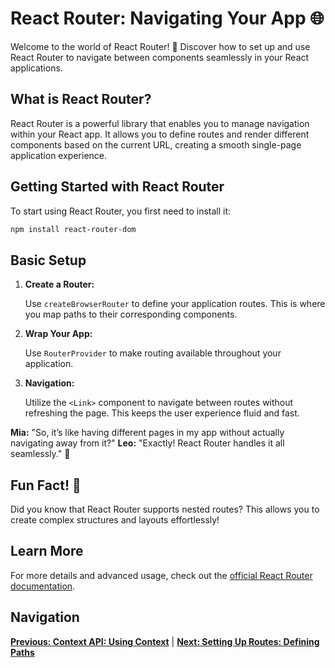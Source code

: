 # React Router: Navigating Your App 🌐

Welcome to the world of React Router! 🚀 Discover how to set up and use React Router to navigate between components seamlessly in your React applications.

## What is React Router?

React Router is a powerful library that enables you to manage navigation within your React app. It allows you to define routes and render different components based on the current URL, creating a smooth single-page application experience.

## Getting Started with React Router

To start using React Router, you first need to install it:

```bash
npm install react-router-dom
```

## Basic Setup

1. **Create a Router:**

   Use `createBrowserRouter` to define your application routes. This is where you map paths to their corresponding components.

2. **Wrap Your App:**

   Use `RouterProvider` to make routing available throughout your application.

3. **Navigation:**

   Utilize the `<Link>` component to navigate between routes without refreshing the page. This keeps the user experience fluid and fast.


**Mia:** "So, it’s like having different pages in my app without actually navigating away from it?"
**Leo:** "Exactly! React Router handles it all seamlessly." 🌟

## Fun Fact! 🎉

Did you know that React Router supports nested routes? This allows you to create complex structures and layouts effortlessly!

## Learn More

For more details and advanced usage, check out the [official React Router documentation](https://reactrouter.com/).

## Navigation

**[Previous: Context API: Using Context](./using-context.md)** | **[Next: Setting Up Routes: Defining Paths](31.%20setting-up-routes.md)**
